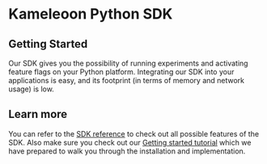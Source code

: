 # Kameleoon Python SDK

## Getting Started

Our SDK gives you the possibility of running experiments and activating feature flags on your Python platform. Integrating our SDK into your applications is easy, and its footprint (in terms of memory and network usage) is low.

## Learn more

You can refer to the [SDK reference](https://developers.kameleoon.com/python-sdk.html#reference) to check out all possible features of the SDK. Also make sure you check out our [Getting started tutorial](https://developers.kameleoon.com/python-sdk.html#getting-started) which we have prepared to walk you through the installation and implementation.
